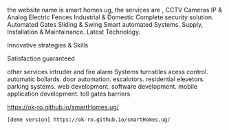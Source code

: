 the website name is smart homes ug, the services are , CCTV
Cameras
IP & Analog
Electric
Fences
Industrial & Domestic
Complete security solution.  
Automated
Gates
Sliding & Swing
Smart automated Systems.
Supply, Installation & Maintainance.    Latest Technology.

Innovative strategies & Skills

Satisfaction guaranteed

other services intruder and fire alarm Systems turnstiles
acess control. automatic bollards. door automation. escalotors. residential elevetors.
parking systems.
web development. software development.
mobile application development. toll gates barriers

https://ok-ro.github.io/smartHomes.ug/



    [deme version] https://ok-ro.github.io/smartHomes.ug/
